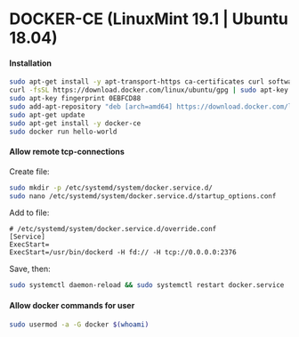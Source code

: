 # DOCKER-CE (LinuxMint 19.1 | Ubuntu 18.04)
#### Installation
```bash
sudo apt-get install -y apt-transport-https ca-certificates curl software-properties-common
curl -fsSL https://download.docker.com/linux/ubuntu/gpg | sudo apt-key add -
sudo apt-key fingerprint 0EBFCD88
sudo add-apt-repository "deb [arch=amd64] https://download.docker.com/linux/ubuntu bionic stable"
sudo apt-get update
sudo apt-get install -y docker-ce
sudo docker run hello-world
```
#### Allow remote tcp-connections
Create file:
```bash
sudo mkdir -p /etc/systemd/system/docker.service.d/
sudo nano /etc/systemd/system/docker.service.d/startup_options.conf
```
Add to file:
```text
# /etc/systemd/system/docker.service.d/override.conf
[Service]
ExecStart=
ExecStart=/usr/bin/dockerd -H fd:// -H tcp://0.0.0.0:2376
```
Save, then:
```bash
sudo systemctl daemon-reload && sudo systemctl restart docker.service
```

#### Allow docker commands for user
```bash
sudo usermod -a -G docker $(whoami)
```
